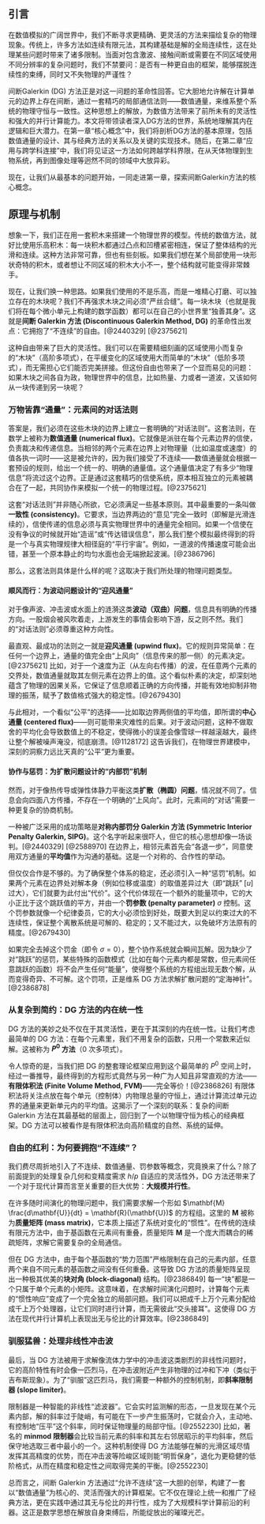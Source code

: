 ## 引言
在数值模拟的广阔世界中，我们不断寻求更精确、更灵活的方法来描绘复杂的物理现象。传统上，许多方法如连续有限元法，其构建基础是解的全局连续性，这在处理某些问题时带来了诸多限制。当面对包含激波、接触间断或需要在不同区域使用不同分辨率的复杂问题时，我们不禁要问：是否有一种更自由的框架，能够摆脱连续性的束缚，同时又不失物理的严谨性？

间断Galerkin (DG) 方法正是对这一问题的革命性回答。它大胆地允许解在计算单元的边界上存在间断，通过一套精巧的局部通信法则——数值通量，来维系整个系统的物理守恒与一致性。这种思想上的解放，为数值方法带来了前所未有的灵活性和强大的并行计算能力。本文将带领读者深入DG方法的世界，系统地理解其内在逻辑和巨大潜力。在第一章“核心概念”中，我们将剖析DG方法的基本原理，包括数值通量的设计、其与经典方法的关系以及关键的实现技术。随后，在第二章“应用与跨学科连接”中，我们将见证这一方法如何跨越学科界限，在从天体物理到生物系统，再到图像处理等迥然不同的领域中大放异彩。

现在，让我们从最基本的问题开始，一同走进第一章，探索间断Galerkin方法的核心概念。

## 原理与机制

想象一下，我们正在用一套积木来搭建一个物理世界的模型。传统的数值方法，就好比使用乐高积木：每一块积木都通过凸点和凹槽紧密相连，保证了整体结构的光滑和连续。这种方法非常可靠，但也有些刻板。如果我们想在某个局部使用一块形状奇特的积木，或者想让不同区域的积木大小不一，整个结构就可能变得非常棘手。

现在，让我们换一种思路。如果我们使用的不是乐高，而是一堆精心打磨、可以独立存在的木块呢？我们不再强求木块之间必须“严丝合缝”。每一块木块（也就是我们将在每个微小单元上构建的数学函数）都可以在自己的小世界里“独善其身”。这就是**间断 Galerkin 方法 (Discontinuous Galerkin Method, DG)** 的革命性出发点：它拥抱了“不连续”的自由。[@2440329] [@2375621]

这种自由带来了巨大的灵活性。我们可以在需要精细刻画的区域使用小而复杂的“木块”（高阶多项式），在平缓变化的区域使用大而简单的“木块”（低阶多项式），而无需担心它们能否完美拼接。但这份自由也带来了一个显而易见的问题：如果木块之间各自为政，物理世界中的信息，比如热量、力或者一道波，又该如何从一块传递到另一块呢？

### 万物皆靠“通量”：元素间的对话法则

答案是，我们必须在这些木块的边界上建立一套明确的“对话法则”。这套法则，在数学上被称为**数值通量 (numerical flux)**。它就像是派驻在每个元素边界的信使，负责裁决和传递信息。当相邻的两个元素在边界上对物理量（比如温度或速度）的值各执一词时——这是被允许的，因为我们接受了不连续——数值通量就会根据一套预设的规则，给出一个统一的、明确的通量值。这个通量值决定了有多少“物理信息”将流过这个边界。正是通过这套精巧的信使系统，原本相互独立的元素被耦合在了一起，共同协作来模拟一个统一的物理过程。[@2375621]

这套“对话法则”并非随心所欲，它必须满足一些基本原则。其中最重要的一条叫做**一致性 (consistency)**。它要求，当边界两边的“意见”完全一致时（即解是光滑连续的），信使传递的信息必须与真实物理世界中的通量完全相同。如果一个信使在没有争议的时候就开始“造谣”或“传达错误信息”，那么我们整个模拟最终得到的将是一个与真实物理规律大相径庭的“平行宇宙”。例如，一道波的传播速度可能会出错，甚至一个原本静止的均匀水面也会无端掀起波澜。[@2386796]

那么，这套法则具体是什么样的呢？这取决于我们所处理的物理问题类型。

#### 顺风而行：为波动问题设计的“迎风通量”

对于像声波、冲击波或水面上的涟漪这类**波动（双曲）问题**，信息具有明确的传播方向。一股烟会被风吹着走，上游发生的事情会影响下游，反之则不然。我们的“对话法则”必须尊重这种方向性。

最直观、最成功的法则之一就是**迎风通量 (upwind flux)**。它的规则异常简单：在任何一个边界上，通量的值完全由“上风向”（信息传来的那一侧）的元素决定。[@2375621] 比如，对于一个速度为正（从左向右传播）的波，在任意两个元素的交界处，数值通量就取其左侧元素在边界上的值。这个看似朴素的决定，却深刻地蕴含了物理的因果关系，它保证了信息顺着正确的方向传播，并能有效地抑制非物理的振荡，赋予了数值格式强大的稳定性。[@2679430]

与此相对，一个看似“公平”的选择——比如取边界两侧值的平均值，即所谓的**中心通量 (centered flux)**——则可能带来灾难性的后果。对于波动问题，这种不做取舍的平均化会导致数值上的不稳定，使得微小的误差会像雪球一样越滚越大，最终让整个解被噪声淹没，彻底崩溃。[@1128172] 这告诉我们，在物理世界建模中，深刻的洞察力远比天真的“公平”更为重要。

#### 协作与惩罚：为扩散问题设计的“内部罚”机制

然而，对于像热传导或弹性体静力平衡这类**扩散（椭圆）问题**，情况就不同了。信息会向四面八方传播，不存在一个明确的“上风向”。此时，元素间的“对话”需要一种更复杂的协商机制。

一种被广泛采用的成功策略是**对称内部罚分 Galerkin 方法 (Symmetric Interior Penalty Galerkin, SIPG)**。这个名字听起来很吓人，但它的核心思想却像一场谈判。[@2440329] [@2588970] 在边界上，相邻元素首先会“各退一步”，同意使用双方通量的**平均值**作为沟通的基础。这是一个对称的、合作性的举动。

但仅仅合作是不够的。为了确保整个体系的稳定，还必须引入一种“惩罚”机制。如果两个元素在边界处对解本身（例如位移或温度）的取值差异过大（即“跳跃” $[u]$ 过大），它们就要为此付出“代价”。这个代价体现在一个额外的能量项中，它的大小正比于这个跳跃值的平方，并由一个**罚参数 (penalty parameter)** $\sigma$ 控制。这个罚参数就像一个纪律委员，它的大小必须恰到好处，既要大到足以约束过大的不连续性，保证整个离散系统是可解的、稳定的；又不能过大，以免破坏方法原有的精度。[@2679430]

如果完全去掉这个罚金（即令 $\sigma = 0$），整个协作系统就会瞬间瓦解。因为缺少了对“跳跃”的惩罚，某些特殊的函数模式（比如在每个元素内都是常数，但元素间任意跳跃的函数）将不会产生任何“能量”，使得整个系统的方程组出现无数个解，从而变得奇异、不可解。这个罚项，正是维系 DG 方法求解扩散问题的“定海神针”。[@2386878]

### 从复杂到简约：DG 方法的内在统一性

DG 方法的美妙之处不仅在于其灵活性，更在于其深刻的内在统一性。让我们考虑最简单的 DG 方法：在每个元素里，我们不用复杂的函数，只用一个常数来近似解。这被称为 **$P^0$ 方法**（0 次多项式）。

令人惊奇的是，当我们把 DG 的整套理论框架应用到这个最简单的 $P^0$ 空间上时，经过一番推导，最终得到的方程形式竟然与另一种广为人知且非常直观的方法——**有限体积法 (Finite Volume Method, FVM)**——完全等价！[@2386826] 有限体积法将关注点放在每个单元（控制体）内物理总量的守恒上，通过计算流过单元边界的通量来更新单元内的平均值。这揭示了一个深刻的联系：复杂的间断 Galerkin 方法在其最基础的层面上，回归到了一个以物理守恒为核心的经典框架。DG 方法可以被看作是有限体积法向高阶精度的自然、系统的延伸。

### 自由的红利：为何要拥抱“不连续”？

我们费尽周折地引入了不连续、数值通量、罚参数等概念，究竟换来了什么？除了前面提到的处理复杂几何和变精度需求 $h/p$ 自适应的灵活性外，DG 方法还带来了一个对于现代计算而言至关重要的巨大优势：**大规模并行性**。

在许多随时间演化的物理问题中，我们需要求解一个形如 $\mathbf{M} \frac{d\mathbf{U}}{dt} = \mathbf{R}(\mathbf{U})$ 的方程组。这里的 $\mathbf{M}$ 被称为**质量矩阵 (mass matrix)**，它本质上描述了系统对变化的“惯性”。在传统的连续有限元方法中，由于基函数在元素间有重叠，质量矩阵 $\mathbf{M}$ 是一个庞大而耦合的稀疏矩阵，求解它需要复杂的全局通信。

但在 DG 方法中，由于每个基函数的“势力范围”严格限制在自己的元素内部，任意两个来自不同元素的基函数之间没有任何重叠。这导致 DG 方法的质量矩阵呈现出一种极其优美的**块对角 (block-diagonal)** 结构。[@2386849] 每一“块”都是一个只属于单个元素的小矩阵。这意味着，在求解时间演化问题时，计算每个元素的“惯性响应”变成了一个完全独立的局部问题。我们可以把成千上万个元素分配给成千上万个处理器，让它们同时进行计算，而无需彼此“交头接耳”。这使得 DG 方法在现代并行计算机上表现出无与伦比的计算效率。[@2386849]

### 驯服猛兽：处理非线性冲击波

最后，当 DG 方法被用于求解像流体力学中的冲击波这类剧烈的非线性问题时，它的高阶特性有时会像一匹烈马，在冲击波附近产生非物理的过冲和下冲（类似于吉布斯现象）。为了“驯服”这匹烈马，我们需要一种额外的控制机制，即**斜率限制器 (slope limiter)**。

限制器是一种智能的非线性“滤波器”。它会实时监测解的形态，一旦发现在某个元素内部，解的斜率过于陡峭，有可能在下一步产生振荡时，它就会介入，主动地、有控制地“压平”这个斜率，同时保证物理量的局部守恒。[@2552230] 比如，著名的 **minmod 限制器**会比较当前元素的斜率和其左右邻居昭示的平均斜率，然后保守地选取三者中最小的一个。这种机制使得 DG 方法能够在解的光滑区域尽情发挥其高精度的优势，而在冲击波等险峻区域则能“明哲保身”，退化为更稳健的低阶格式，从而在精度和稳定性之间取得完美的平衡。[@2552230]

总而言之，间断 Galerkin 方法通过“允许不连续”这一大胆的创举，构建了一套以“数值通量”为核心的、灵活而强大的计算框架。它不仅在理论上统一和推广了经典方法，更在实践中通过其无与伦比的并行性，成为了大规模科学计算前沿的利器。这正是数学思想在解放自身束缚后，所能绽放出的璀璨光芒。